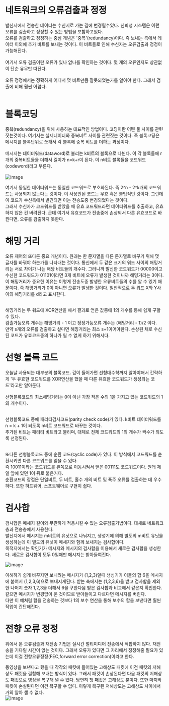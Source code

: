 # 네트워크의 오류검출과 정정

발신지에서 전송한 데이터는 수신지로 가는 길에 변경될수있다. 신뢰성 시스템은 이런 오류를 검출하고 정정할 수 있는 방법을 포함하고있다.<br>
오류를 검출하고 정정하는 중심 개념은 '중복'(redundancy)이다. 즉 보내는 측에서 데이터 이외에 추가 비트를 보내는 것이다. 이 비트들로 인해 수신자는 오류검출과 정정이 가능해진다.<br><br>
여기서 오류 검출이란 오류가 있나 없나를 확인하는 것이다. 몇 개의 오류인지도 상관없이 단순 유무만 따진다.<br><br>
오류 정정에서는 정확하게 어디서 몇 비트만큼 잘못되었는가를 알아야 한다. 그래서 검출에 비해 훨씬 어렵다.<br><br>

# 블록코딩

중복(redundancy)을 위해 사용하는 대표적인 방법이다. 코딩이란 어떤 둘 사이를 관련짓는것이다. 여기서는 실제데이터와 중복비트 사이를 관련짓는 것이다. 즉 블록코딩은 메시지를 블록단위로 쪼개서 각 블록에 중복 비트를 더하는 과정이다.<br><br>
메시지는 데이터워드(dataword)로 불리는 k비트의 블록으로 나뉜다. 이 각 블록들에 r개의 중복비트들을 더해서 길이가 n=k+r이 된다. 이 n비트 블록들을 코드워드(codeword)라고 부른다.<br><br>
![image](https://user-images.githubusercontent.com/38284141/50832534-db2f3300-1391-11e9-8bbf-ef06321b270c.png)<br>

여기서 동일한 데이터워드는 동일한 코드워드로 부호화된다. 즉 2^n - 2^k개의 코드워드는 사용되지 않는다는 것이다. 이 사용안된 코드는 무효 혹은 불법적인 것이다. 그런데 이 코드가 수신측에서 발견되면 이는 전송도중 변경되었다는 것이다.<br>
그래서 수신자가 코드워드를 받았을 때 유효 코드워드라면 데이터워드를 추출하고, 유효하지 않은 건 버려진다. 근데 여기서 유효코드가 전송중에 손상되서 다른 유효코드로 바뀐다면, 오류를 검출하지 못한다.

# 해밍 거리

오류 제어의 또다른 중요 개념이다. 원래는 한 문자열을 다른 문자열로 바꾸기 위해 몇 글자를 바꿔야 하는가를 나타내는 것이다. 통신에서 두 같은 크기의 워드 사이의 해밍거리는 서로 차이가 나는 해당 비트들의 개수다. 그러니까 발신한 코드워드가 00000이고 수신한 코드워드가 01101이라면 3개 비트에 오류가 발생한 것이니까 해밍거리는 3이다. 이 해밍거리가 중요한 이유는 이렇게 전송도중 발생한 오류비트들의 수를 알 수 있기 때문이다. 즉 해밍거리가 0이 아니면 오류가 발생한 것이다. 일반적으로 두 워드 X와 Y사이의 해밍거리를 d라고 표시한다.<br><br>

해밍거리는 두 워드에 XOR연산을 해서 결과로 얻은 값중에 1의 개수를 통해 쉽게 구할 수 있다.<br>
검출가능오류 개수는 해밍거리 - 1 이고 정정가능오류 개수는 (해밍거리 - 1)/2 이다.<br>
만약 s개의 오류를 검출하고 싶다면 해밍거리는 최소 s+1이어야한다. 손상된 채로 수신된 코드가 유효코드중의 하나가 될 수 없게 하기 위해서다.<br>

# 선형 블록 코드

오늘날 사용되는 대부분의 블록코드. 깊이 들어가면 선형대수학까지 알아야해서 간략하게 '두 유효한 코드워드를 XOR연산을 했을 때 다른 유효한 코드워드가 생성되는 코드'라고만 알아둔다.<br><br>
선형블록코드의 최소해밍거리는 0이 아닌 가장 적은 수의 1을 가지고 있는 코드워드의 1의 개수이다.<br><br>

선형블록코드 중에 패리티검사코드(parity check code)가 있다. k비트 데이터워드를 n = k + 1이 되도록 n비트 코드워드로 바꾸는 것이다.<br>
추가된 비트는 패리티 비트라고 불리며, 대체로 전체 코드워드의 1의 개수가 짝수가 되도록 선정된다.<br><br>

또다른 선형블록코드 중에 순환 코드(cyclic code)가 있다. 이 방식에서 코드워드를 순환시키면 다른 코드워드를 얻을 수 있다.<br>
즉 10011이라는 코드워드를 왼쪽으로 이동시켜서 얻은 00111도 코드워드이다. 원래 제일 앞에 있던 1이 뒤로 붙은거다.<br>
순환코드의 장점은 단일비트, 두 비트, 홀수 개의 비트 및 폭주 오류를 검출하는 데 우수하다. 또한 하드웨어, 소프트웨어로 구현이 쉽다.<br>

# 검사합

검사합은 메세지 길이와 무관하게 적용시킬 수 있는 오류검출기법이다. 대체로 네트워크층과 전송층에서 사용한다.<br>
발신지에서 메시지는 m비트의 유닛으로 나눠지고, 생성기에 의해 별도의 m비트 유닛을 생성하는데 이 별도의 유닛이 메세지와 함께 보내지는 검사합이다.<br>
목적지에서는 확인기가 메시지와 메시지의 검사합을 이용해서 새로운 검사합을 생성한다. 새로운 검사합이 모두 0일때만 메시지는 받아들여진다.<br>

![image](https://user-images.githubusercontent.com/38284141/50832552-eda96c80-1391-11e9-8382-0326ab9d7000.png)<br>

이해하기 쉽게 바꾸자면 보내려는 메시지가 (1,2,3)일때 생성기가 이들의 합 6을 메시지에 붙여서 (1,2,3,6)으로 보내지게된다. 받는 측에서는 (1,2,3,6)을 받고 검사합을 제외한 나머지 숫자 1,2,3을 더해서 6을 구한다음 받은 검사합과 비교해서 같은지 확인한다. 같으면 메시지가 변경없이 온 것이므로 받아들이고 다르다면 메시지를 버린다.<br>
다만 이 예처럼 합을 전송하는 것보다 1의 보수 연산을 통해 보수의 합을 보낸다면 훨씬 작업이 간단해진다.<br>

# 전향 오류 정정

위에서 본 오류검출과 재전송 기법은 실시간 멀티미디어 전송에서 적합하지 않다. 재전송을 기다릴 시간이 없는 것이다. 그래서 오류가 있다면 그 자리에서 정정해줄 필요가 있는데 이걸 전향오류정정(FEC,forward error correction)이라고 한다.<br>

동영상을 보낸다고 했을 때 각각의 패킷에 들어있는 고해상도 패킷에 이전 패킷의 저해상도 패킷을 결합해 보내는 방식이 있다. 그래서 패킷이 손상된다면 다음 패킷의 저해상도 패킷으로 영상을 복구해 낼 수 있다. 당연히 첫 패킷은 고해상도 뿐이다. 또한 마지막 패킷이 손실된다면 이건 복구할 수 없다. 이렇게 복구된 저해상도는 고해상도 사이에서 거의 알아 챌 수 없다.<br> 
![image](https://user-images.githubusercontent.com/38284141/50832583-02860000-1392-11e9-8d91-e4199de01b4d.png)



